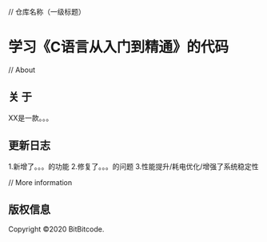 // 仓库名称（一级标题）
# 学习《C语言从入门到精通》的代码

// About
## 关  于
XX是一款。。。

## 更新日志
1.新增了。。。的功能
2.修复了。。。的问题
3.性能提升/耗电优化/增强了系统稳定性

// More information
## 


## 版权信息

Copyright ©2020 BitBitcode.